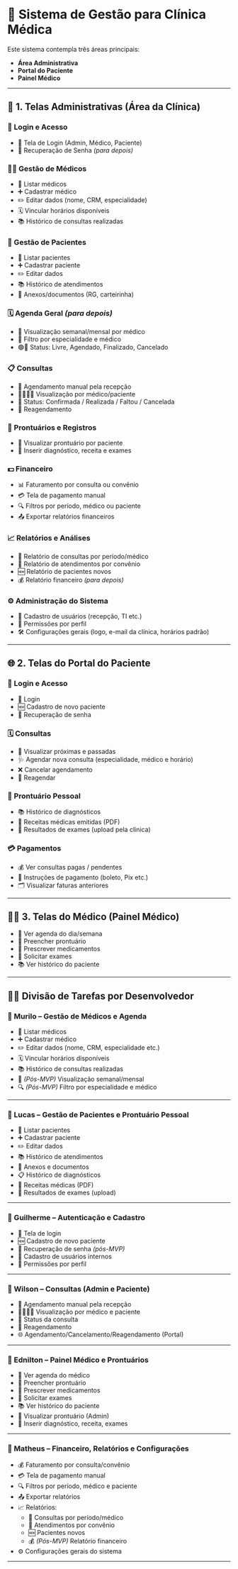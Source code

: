 # 🏥 Sistema de Gestão para Clínica Médica

Este sistema contempla três áreas principais:

- **Área Administrativa**
- **Portal do Paciente**
- **Painel Médico**

---

## 🔧 1. Telas Administrativas (Área da Clínica)

### 🔐 Login e Acesso
- 🔑 Tela de Login (Admin, Médico, Paciente)
- 🔄 Recuperação de Senha *(para depois)*

### 🧑‍⚕️ Gestão de Médicos
- 📄 Listar médicos  
- ➕ Cadastrar médico  
- ✏️ Editar dados (nome, CRM, especialidade)  
- 🗓️ Vincular horários disponíveis  
- 📚 Histórico de consultas realizadas  

### 👤 Gestão de Pacientes
- 📄 Listar pacientes  
- ➕ Cadastrar paciente  
- ✏️ Editar dados  
- 📚 Histórico de atendimentos  
- 📎 Anexos/documentos (RG, carteirinha)

### 🗓️ Agenda Geral *(para depois)*
- 📆 Visualização semanal/mensal por médico  
- 🧭 Filtro por especialidade e médico  
- 🟢🔴 Status: Livre, Agendado, Finalizado, Cancelado

### 📋 Consultas
- 🏥 Agendamento manual pela recepção  
- 👨‍⚕️👩‍⚕️ Visualização por médico/paciente  
- 📌 Status: Confirmada / Realizada / Faltou / Cancelada  
- 🔁 Reagendamento

### 🧾 Prontuários e Registros
- 📂 Visualizar prontuário por paciente  
- 📝 Inserir diagnóstico, receita e exames

### 💵 Financeiro
- 📊 Faturamento por consulta ou convênio  
- 💳 Tela de pagamento manual  
- 🔍 Filtros por período, médico ou paciente  
- 📤 Exportar relatórios financeiros

### 📈 Relatórios e Análises
- 📅 Relatório de consultas por período/médico  
- 🧾 Relatório de atendimentos por convênio  
- 🆕 Relatório de pacientes novos  
- 💰 Relatório financeiro *(para depois)*

### ⚙️ Administração do Sistema
- 👥 Cadastro de usuários (recepção, TI etc.)  
- 🔐 Permissões por perfil  
- 🛠️ Configurações gerais (logo, e-mail da clínica, horários padrão)

---

## 🌐 2. Telas do Portal do Paciente

### 🔐 Login e Acesso
- 🔑 Login  
- 🆕 Cadastro de novo paciente  
- 🔄 Recuperação de senha

### 🗓️ Consultas
- 📅 Visualizar próximas e passadas  
- 🩺 Agendar nova consulta (especialidade, médico e horário)  
- ❌ Cancelar agendamento  
- 🔁 Reagendar

### 📁 Prontuário Pessoal
- 📚 Histórico de diagnósticos  
- 💊 Receitas médicas emitidas (PDF)  
- 🧪 Resultados de exames (upload pela clínica)

### 💳 Pagamentos
- 💰 Ver consultas pagas / pendentes  
- 🧾 Instruções de pagamento (boleto, Pix etc.)  
- 🗂️ Visualizar faturas anteriores

---

## 👨‍⚕️ 3. Telas do Médico (Painel Médico)

- 📆 Ver agenda do dia/semana  
- 📝 Preencher prontuário  
- 💊 Prescrever medicamentos  
- 🧪 Solicitar exames  
- 📚 Ver histórico do paciente

---

## 👨‍💻 Divisão de Tarefas por Desenvolvedor

### 🧑 Murilo – Gestão de Médicos e Agenda
- 📄 Listar médicos  
- ➕ Cadastrar médico  
- ✏️ Editar dados (nome, CRM, especialidade etc.)  
- 🗓️ Vincular horários disponíveis  
- 📚 Histórico de consultas realizadas  
- 📆 *(Pós-MVP)* Visualização semanal/mensal  
- 🔍 *(Pós-MVP)* Filtro por especialidade e médico

---

### 👨 Lucas – Gestão de Pacientes e Prontuário Pessoal
- 📄 Listar pacientes  
- ➕ Cadastrar paciente  
- ✏️ Editar dados  
- 📚 Histórico de atendimentos  
- 📎 Anexos e documentos  
- 📋 Histórico de diagnósticos  
- 💊 Receitas médicas (PDF)  
- 🧪 Resultados de exames (upload)

---

### 👨 Guilherme – Autenticação e Cadastro
- 🔑 Tela de login  
- 🆕 Cadastro de novo paciente  
- 🔄 Recuperação de senha *(pós-MVP)*  
- 👥 Cadastro de usuários internos  
- 🔐 Permissões por perfil

---

### 👨 Wilson – Consultas (Admin e Paciente)
- 📅 Agendamento manual pela recepção  
- 👨‍⚕️👩‍⚕️ Visualização por médico e paciente  
- 📌 Status da consulta  
- 🔁 Reagendamento  
- 🌐 Agendamento/Cancelamento/Reagendamento (Portal)

---

### 👨 Ednilton – Painel Médico e Prontuários
- 📆 Ver agenda do médico  
- 📝 Preencher prontuário  
- 💊 Prescrever medicamentos  
- 🧪 Solicitar exames  
- 📚 Ver histórico do paciente  
- 📂 Visualizar prontuário (Admin)  
- 🧾 Inserir diagnóstico, receita, exames

---

### 👨 Matheus – Financeiro, Relatórios e Configurações
- 💰 Faturamento por consulta/convênio  
- 💳 Tela de pagamento manual  
- 🔍 Filtros por período, médico e paciente  
- 📤 Exportar relatórios  
- 📈 Relatórios:
  - 📅 Consultas por período/médico  
  - 🧾 Atendimentos por convênio  
  - 🆕 Pacientes novos  
  - 💰 *(Pós-MVP)* Relatório financeiro  
- ⚙️ Configurações gerais do sistema

---
